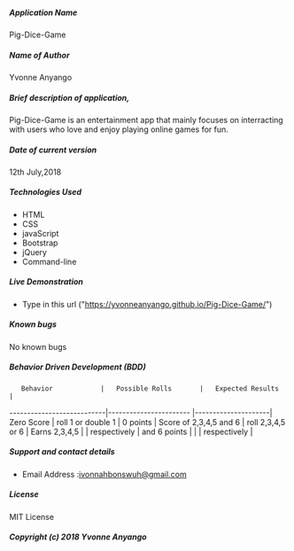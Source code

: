 ##### Application Name
Pig-Dice-Game

##### Name of Author
Yvonne Anyango

##### Brief description of application,
 Pig-Dice-Game is an entertainment app that mainly focuses on interracting with users who love and enjoy playing online games for fun.

##### Date of current version
12th July,2018

##### Technologies Used
*  HTML
*  CSS
*  javaScript
*  Bootstrap
*  jQuery
*  Command-line

##### Live Demonstration
*  Type in this url ("https://yvonneanyango.github.io/Pig-Dice-Game/")  

##### Known bugs
No known bugs

##### Behavior Driven Development (BDD)
       Behavior            |   Possible Rolls       |   Expected Results  |
---------------------------|----------------------- |---------------------|
  Zero Score               |  roll 1 or double 1    |  0 points           |
  Score of 2,3,4,5 and 6   |  roll 2,3,4,5 or 6     |  Earns 2,3,4,5      |
                           |   respectively         |  and 6 points       |
                           |                        |     respectively    |




##### Support and contact details
*  Email Address :ivonnahbonswuh@gmail.com

##### License
MIT License
##### Copyright (c) 2018 Yvonne Anyango
